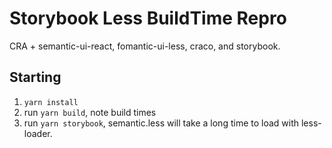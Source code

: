 # Storybook Less BuildTime Repro

CRA + semantic-ui-react, fomantic-ui-less, craco, and storybook.

## Starting

1. `yarn install`
2. run `yarn build`, note build times
3. run `yarn storybook`, semantic.less will take a long time to load with less-loader.
